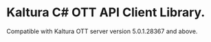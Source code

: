 # Kaltura C# OTT API Client Library.
Compatible with Kaltura OTT server version 5.0.1.28367 and above.
